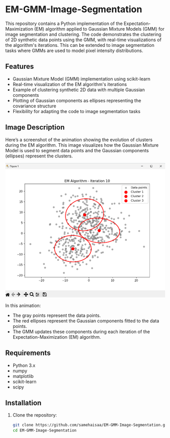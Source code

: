 # EM-GMM-Image-Segmentation

This repository contains a Python implementation of the Expectation-Maximization (EM) algorithm applied to Gaussian Mixture Models (GMM) for image segmentation and clustering. The code demonstrates the clustering of 2D synthetic data points using the GMM, with real-time visualizations of the algorithm's iterations. This can be extended to image segmentation tasks where GMMs are used to model pixel intensity distributions.

## Features

- Gaussian Mixture Model (GMM) implementation using scikit-learn
- Real-time visualization of the EM algorithm's iterations
- Example of clustering synthetic 2D data with multiple Gaussian components
- Plotting of Gaussian components as ellipses representing the covariance structure
- Flexibility for adapting the code to image segmentation tasks

## Image Description

Here’s a screenshot of the animation showing the evolution of clusters during the EM algorithm. This image visualizes how the Gaussian Mixture Model is used to segment data points and the Gaussian components (ellipses) represent the clusters.

![GMM Animation Screenshot](./figs/GMM.png)

In this animation:
- The gray points represent the data points.
- The red ellipses represent the Gaussian components fitted to the data points.
- The GMM updates these components during each iteration of the Expectation-Maximization (EM) algorithm.



## Requirements

- Python 3.x
- numpy
- matplotlib
- scikit-learn
- scipy

## Installation

1. Clone the repository:
   ```bash
   git clone https://github.com/samehaisaa/EM-GMM-Image-Segmentation.git
   cd EM-GMM-Image-Segmentation

